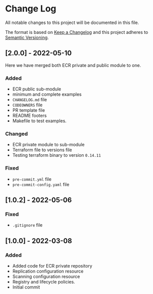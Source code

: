
# Change Log
All notable changes to this project will be documented in this file.

The format is based on [Keep a Changelog](http://keepachangelog.com/)
and this project adheres to [Semantic Versioning](http://semver.org/).


## [2.0.0] - 2022-05-10

Here we have merged both ECR private and public module to one.

### Added

- ECR public sub-module
- minimum and complete examples
- `CHANGELOG.md` file
- `CODEOWNERS` file
- PR template file
- README footers
- Makefile to test examples.

### Changed

- ECR private module to sub-module
- Terraform file to versions file
- Testing terraform binary to version `0.14.11`

### Fixed

- `pre-commit.yml` file
- `pre-commit-config.yaml` file

## [1.0.2] - 2022-05-06

### Fixed

- `.gitignore` file

## [1.0.0] - 2022-03-08

### Added

- Added code for ECR private repository
- Replication configuration resource
- Scanning configuration resource
- Registry and lifecycle policies.
- Initial commit
